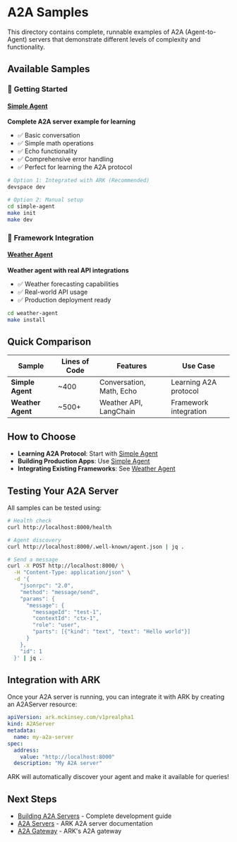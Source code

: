 # A2A Samples

This directory contains complete, runnable examples of A2A (Agent-to-Agent) servers that demonstrate different levels of complexity and functionality.

## Available Samples

### 🚀 **Getting Started**

#### [Simple Agent](simple-agent/)
**Complete A2A server example for learning**

- ✅ Basic conversation
- ✅ Simple math operations
- ✅ Echo functionality
- ✅ Comprehensive error handling
- ✅ Perfect for learning the A2A protocol

```bash
# Option 1: Integrated with ARK (Recommended)
devspace dev

# Option 2: Manual setup
cd simple-agent
make init
make dev
```

### 🔧 **Framework Integration**

#### [Weather Agent](weather-agent/)
**Weather agent with real API integrations**

- ✅ Weather forecasting capabilities
- ✅ Real-world API usage
- ✅ Production deployment ready

```bash
cd weather-agent
make install
```

## Quick Comparison

| Sample | Lines of Code | Features | Use Case |
|--------|---------------|----------|----------|
| **Simple Agent** | ~400 | Conversation, Math, Echo | Learning A2A protocol |
| **Weather Agent** | ~500+ | Weather API, LangChain | Framework integration |

## How to Choose

- **Learning A2A Protocol**: Start with [Simple Agent](simple-agent/)
- **Building Production Apps**: Use [Simple Agent](simple-agent/)
- **Integrating Existing Frameworks**: See [Weather Agent](weather-agent/)

## Testing Your A2A Server

All samples can be tested using:

```bash
# Health check
curl http://localhost:8000/health

# Agent discovery
curl http://localhost:8000/.well-known/agent.json | jq .

# Send a message
curl -X POST http://localhost:8000/ \
  -H "Content-Type: application/json" \
  -d '{
    "jsonrpc": "2.0",
    "method": "message/send",
    "params": {
      "message": {
        "messageId": "test-1",
        "contextId": "ctx-1",
        "role": "user",
        "parts": [{"kind": "text", "text": "Hello world"}]
      }
    },
    "id": 1
  }' | jq .
```

## Integration with ARK

Once your A2A server is running, you can integrate it with ARK by creating an A2AServer resource:

```yaml
apiVersion: ark.mckinsey.com/v1prealpha1
kind: A2AServer
metadata:
  name: my-a2a-server
spec:
  address:
    value: "http://localhost:8000"
  description: "My A2A server"
```

ARK will automatically discover your agent and make it available for queries!

## Next Steps

- [Building A2A Servers](../../docs/content/developer-guide/building-a2a-servers) - Complete development guide
- [A2A Servers](../../docs/content/developer-guide/a2a-server) - ARK A2A server documentation
- [A2A Gateway](../../docs/content/developer-guide/a2a-gateway) - ARK's A2A gateway
